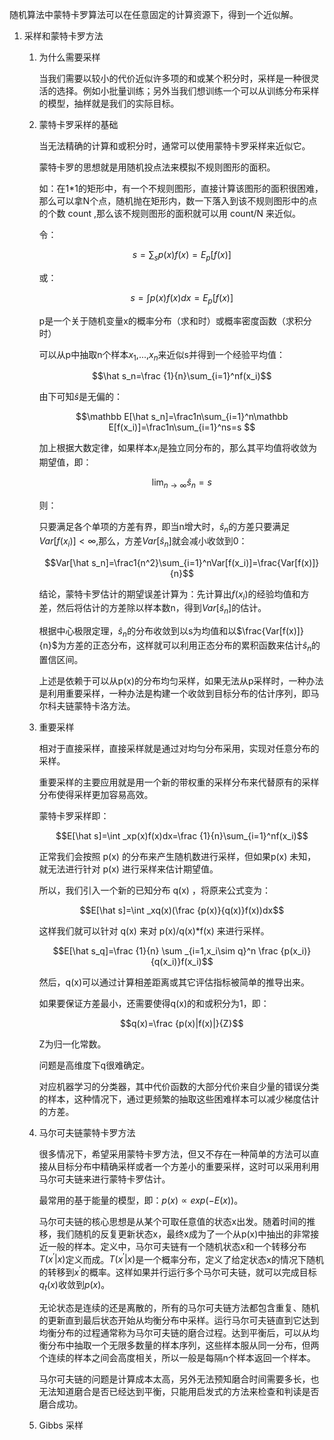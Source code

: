 随机算法中蒙特卡罗算法可以在任意固定的计算资源下，得到一个近似解。

1. 采样和蒙特卡罗方法

    1. 为什么需要采样

        当我们需要以较小的代价近似许多项的和或某个积分时，采样是一种很灵活的选择。例如小批量训练；另外当我们想训练一个可以从训练分布采样的模型，抽样就是我们的实际目标。

    1. 蒙特卡罗采样的基础

        当无法精确的计算和或积分时，通常可以使用蒙特卡罗采样来近似它。

        蒙特卡罗的思想就是用随机投点法来模拟不规则图形的面积。

        如：在1*1的矩形中，有一个不规则图形，直接计算该图形的面积很困难，那么可以拿N个点，随机抛在矩形内，数一下落入到该不规则图形中的点的个数 count ,那么该不规则图形的面积就可以用 count/N 来近似。

        令：

        $$s=\sum_sp(x)f(x)=E_p[f(x)]$$

        或：

        $$s=\int p(x)f(x)dx=E_p[f(x)]$$

        p是一个关于随机变量x的概率分布（求和时）或概率密度函数（求积分时）

        可以从p中抽取n个样本$x_1$,...,$x_n$来近似s并得到一个经验平均值：

        $$\hat s_n=\frac {1}{n}\sum_{i=1}^nf(x_i)$$

        由下可知$\hat s$是无偏的：

        $$\mathbb E[\hat s_n]=\frac1n\sum_{i=1}^n\mathbb E[f(x_i)]=\frac1n\sum_{i=1}^ns=s $$

        加上根据大数定律，如果样本$x_i$是独立同分布的，那么其平均值将收敛为期望值，即：

        $$\lim_{n\to \infty}\hat s_n=s$$

        则：

        只要满足各个单项的方差有界，即当n增大时，$\hat s_n$的方差只要满足 $Var[f(x_i)]<\infty$,那么，方差$Var[\hat s_n]$就会减小收敛到0：

        $$Var[\hat s_n]=\frac1{n^2}\sum_{i=1}^nVar[f(x_i)]=\frac{Var[f(x)]}{n}$$

        结论，蒙特卡罗估计的期望误差计算为：先计算出$f(x_i)$的经验均值和方差，然后将估计的方差除以样本数n，得到$Var[\hat s_n]$的估计。

        根据中心极限定理，$\hat s_n$的分布收敛到以s为均值和以$\frac{Var[f(x)]}{n}$为方差的正态分布，这样就可以利用正态分布的累积函数来估计$\hat s_n$的置信区间。

        上述是依赖于可以从p(x)的分布均匀采样，如果无法从p采样时，一种办法是利用重要采样，一种办法是构建一个收敛到目标分布的估计序列，即马尔科夫链蒙特卡洛方法。


    1. 重要采样

        相对于直接采样，直接采样就是通过对均匀分布采用，实现对任意分布的采样。
        
        重要采样的主要应用就是用一个新的带权重的采样分布来代替原有的采样分布使得采样更加容易高效。

        蒙特卡罗采样即：

        $$E[\hat s]=\int _xp(x)f(x)dx=\frac {1}{n}\sum_{i=1}^nf(x_i)$$

        正常我们会按照 p(x) 的分布来产生随机数进行采样，但如果p(x) 未知，就无法进行针对 p(x) 进行采样来估计期望值。

        所以，我们引入一个新的已知分布 q(x) ，将原来公式变为：

        $$E[\hat s]=\int _xq(x)(\frac {p(x)}{q(x)}f(x))dx$$

        这样我们就可以针对 q(x) 来对 p(x)/q(x)*f(x) 来进行采样。

        $$E[\hat s_q]=\frac {1}{n} \sum _{i=1,x_i\sim q}^n \frac {p(x_i)}{q(x_i)}f(x_i)$$

        然后，q(x)可以通过计算相差距离或其它评估指标被简单的推导出来。

        如果要保证方差最小，还需要使得q(x)的和或积分为1，即：

        $$q(x)=\frac {p(x)|f(x)|}{Z}$$

        Z为归一化常数。

        问题是高维度下q很难确定。

        对应机器学习的分类器，其中代价函数的大部分代价来自少量的错误分类的样本，这种情况下，通过更频繁的抽取这些困难样本可以减少梯度估计的方差。

    1. 马尔可夫链蒙特卡罗方法

        很多情况下，希望采用蒙特卡罗方法，但又不存在一种简单的方法可以直接从目标分布中精确采样或者一个方差小的重要采样，这时可以采用利用马尔可夫链来进行蒙特卡罗估计。

        最常用的基于能量的模型，即：$p(x)\propto exp(-E(x))$。

        马尔可夫链的核心思想是从某个可取任意值的状态x出发。随着时间的推移，我们随机的反复更新状态x，最终x成为了一个从p(x)中抽出的非常接近一般的样本。定义中，马尔可夫链有一个随机状态x和一个转移分布$T(x^{'}|x)$定义而成。$T(x^{'}|x)$是一个概率分布，定义了给定状态x的情况下随机的转移到$x^{'}$的概率。这样如果并行运行多个马尔可夫链，就可以完成目标$q_t(x)$收敛到$p(x)$。

        无论状态是连续的还是离散的，所有的马尔可夫链方法都包含重复、随机的更新直到最后状态开始从均衡分布中采样。运行马尔可夫链直到它达到均衡分布的过程通常称为马尔可夫链的磨合过程。达到平衡后，可以从均衡分布中抽取一个无限多数量的样本序列，这些样本服从同一分布，但两个连续的样本之间会高度相关，所以一般是每隔n个样本返回一个样本。

        马尔可夫链的问题是计算成本太高，另外无法预知磨合时间需要多长，也无法知道磨合是否已经达到平衡，只能用启发式的方法来检查和判读是否磨合成功。

    1. Gibbs 采样

        